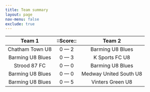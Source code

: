 ```yaml
---
title: Team summary
layout: page
nav-menu: false
exclude: true
---
```




|      Team 1      |  ::Score::  |         Team 2         |
|:----------------:|:-----------:|:----------------------:|
| Chatham Town U8  | 0 &mdash; 2 |    Barming U8 Blues    |
| Barming U8 Blues | 0 &mdash; 3 |     K Sports FC U8     |
|   Strood 87 FC   | 0 &mdash; 0 |    Barming U8 Blues    |
| Barming U8 Blues | 0 &mdash; 0 | Medway United South U8 |
| Barming U8 Blues | 0 &mdash; 5 |    Vinters Green U8    |

 <br /><br /><br />